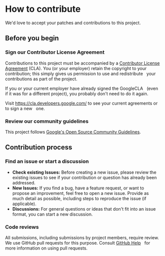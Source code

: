 # How to contribute

We'd love to accept your patches and contributions to this project.

## Before you begin

### Sign our Contributor License Agreement

Contributions to this project must be accompanied by a
[Contributor License Agreement](https://cla.developers.google.com/about) (CLA).
You (or your employer) retain the copyright to your contribution; this simply
gives us permission to use and redistribute   
 your contributions as part of the
project.

If you or your current employer have already signed the GoogleCLA   
 (even if it
was for a different project), you probably don't need to do it again.

Visit <https://cla.developers.google.com/> to see your current agreements or to
sign a new   
 one.

### Review our community guidelines

This project follows
[Google's Open Source Community Guidelines](https://opensource.google/conduct/).

## Contribution process   


### Find an issue or start a discussion

*  **Check existing Issues:**  Before creating a new issue, please review the existing issues to see if your contribution or question has already been addressed. 
*  **New Issues:** If you find a bug, have a feature request, or want to propose an improvement, feel free to open a new issue.  Provide as much detail as possible, including steps to reproduce the issue (if applicable). 
*  **Discussions:**  For general questions or ideas that don't fit into an issue format, you can start a new discussion.

### Code reviews

All submissions, including submissions by project members, require review. We
use GitHub pull requests for this purpose. Consult
[GitHub Help](https://help.github.com/articles/about-pull-requests/)   
 for more
information on using pull requests.